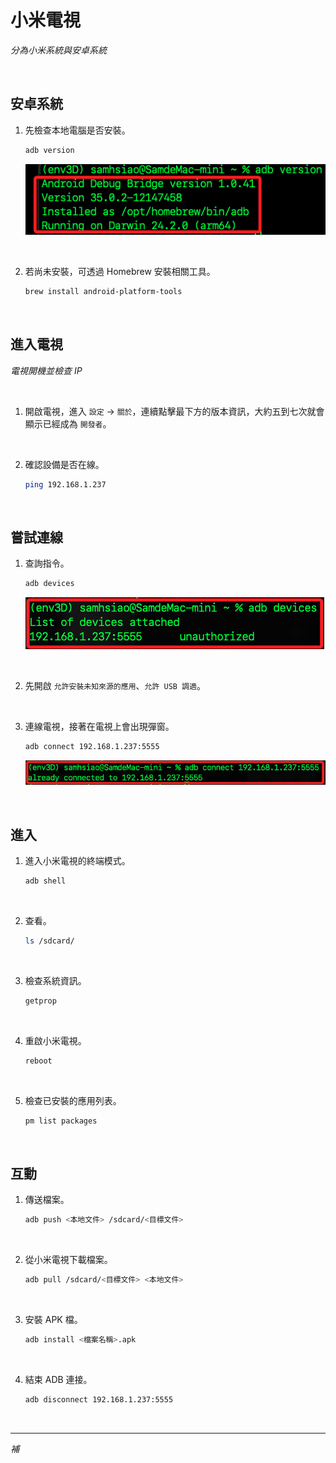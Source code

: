 # 小米電視

_分為小米系統與安卓系統_

<br>

## 安卓系統

1. 先檢查本地電腦是否安裝。

    ```bash
    adb version
    ```

    ![](images/img_01.png)

<br>

2. 若尚未安裝，可透過 Homebrew 安裝相關工具。

    ```bash
    brew install android-platform-tools
    ```

<br>

## 進入電視

_電視開機並檢查 IP_

<br>

1. 開啟電視，進入 `設定` -> `關於`，連續點擊最下方的版本資訊，大約五到七次就會顯示已經成為 `開發者`。

<br>

2. 確認設備是否在線。

    ```bash
    ping 192.168.1.237
    ```

<br>

## 嘗試連線

1. 查詢指令。

    ```bash
    adb devices
    ```

    ![](images/img_03.png)

<br>

2. 先開啟 `允許安裝未知來源的應用`、`允許 USB 調適`。

<br>

3. 連線電視，接著在電視上會出現彈窗。

    ```bash
    adb connect 192.168.1.237:5555
    ```

    ![](images/img_02.png)

<br>

## 進入

1. 進入小米電視的終端模式。

    ```bash
    adb shell
    ```

<br>

2. 查看。

    ```bash
    ls /sdcard/
    ```

<br>

3. 檢查系統資訊。

    ```bash
    getprop
    ```

<br>

4. 重啟小米電視。

    ```bash
    reboot
    ```

<br>

5. 檢查已安裝的應用列表。

    ```bash
    pm list packages
    ```

<br>

## 互動

1. 傳送檔案。

    ```bash
    adb push <本地文件> /sdcard/<目標文件>
    ```

<br>

2. 從小米電視下載檔案。

    ```bash
    adb pull /sdcard/<目標文件> <本地文件>
    ```

<br>

3. 安裝 APK 檔。

    ```bash
    adb install <檔案名稱>.apk
    ```

<br>

4. 結束 ADB 連接。

    ```bash
    adb disconnect 192.168.1.237:5555
    ```

<br>

___

_補_
